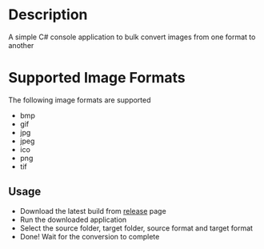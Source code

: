 # Description
A simple C# console application to bulk convert images from one format to another

# Supported Image Formats
The following image formats are supported
- bmp
- gif
- jpg
- jpeg
- ico
- png
- tif

## Usage
- Download the latest build from [release](https://github.com/saiteja-madha/image-format-converter/releases) page
- Run the downloaded application
- Select the source folder, target folder, source format and target format
- Done! Wait for the conversion to complete
